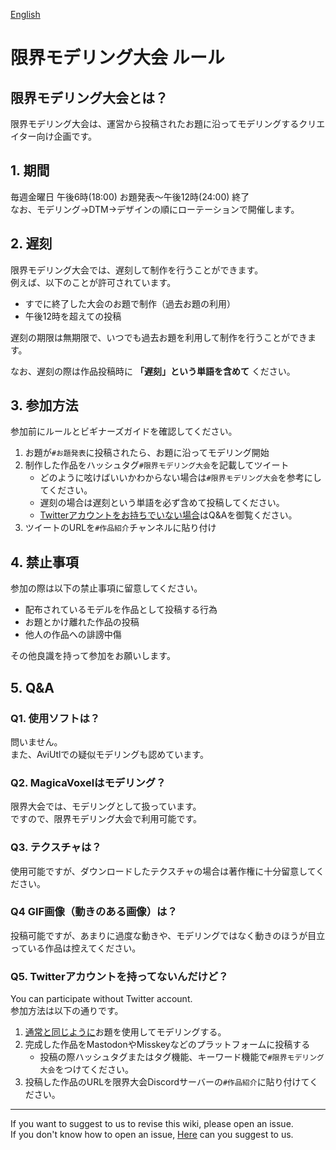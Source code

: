 [English]()

# 限界モデリング大会 ルール

## 限界モデリング大会とは？

限界モデリング大会は、運営から投稿されたお題に沿ってモデリングするクリエイター向け企画です。

## 1. 期間

毎週金曜日 午後6時(18:00) お題発表～午後12時(24:00) 終了      
なお、モデリング→DTM→デザインの順にローテーションで開催します。

## 2. 遅刻

限界モデリング大会では、遅刻して制作を行うことができます。      
例えば、以下のことが許可されています。

- すでに終了した大会のお題で制作（過去お題の利用）
- 午後12時を超えての投稿

遅刻の期限は無期限で、いつでも過去お題を利用して制作を行うことができます。

なお、遅刻の際は作品投稿時に **「遅刻」という単語を含めて** ください。

## 3. 参加方法

参加前にルールとビギナーズガイドを確認してください。

1. お題が`#お題発表`に投稿されたら、お題に沿ってモデリング開始
1. 制作した作品をハッシュタグ`#限界モデリング大会`を記載してツイート
    - どのように呟けばいいかわからない場合は`#限界モデリング大会`を参考にしてください。
    - 遅刻の場合は遅刻という単語を必ず含めて投稿してください。
    - [Twitterアカウントをお持ちでいない場合](https://github.com/Chipsnet/projectgenkai-web/blob/master/doc/MODELING_ja.md#q5-twitter%E3%82%A2%E3%82%AB%E3%82%A6%E3%83%B3%E3%83%88%E3%82%92%E6%8C%81%E3%81%A3%E3%81%A6%E3%81%AA%E3%81%84%E3%82%93%E3%81%A0%E3%81%91%E3%81%A9)はQ&Aを御覧ください。
1. ツイートのURLを`#作品紹介`チャンネルに貼り付け

## 4. 禁止事項

参加の際は以下の禁止事項に留意してください。

- 配布されているモデルを作品として投稿する行為
- お題とかけ離れた作品の投稿
- 他人の作品への誹謗中傷

その他良識を持って参加をお願いします。

## 5. Q&A

### Q1. 使用ソフトは？

問いません。      
また、AviUtlでの疑似モデリングも認めています。

### Q2. MagicaVoxelはモデリング？

限界大会では、モデリングとして扱っています。      
ですので、限界モデリング大会で利用可能です。

### Q3. テクスチャは？

使用可能ですが、ダウンロードしたテクスチャの場合は著作権に十分留意してください。

### Q4 GIF画像（動きのある画像）は？

投稿可能ですが、あまりに過度な動きや、モデリングではなく動きのほうが目立っている作品は控えてください。

### Q5. Twitterアカウントを持ってないんだけど？

You can participate without Twitter account.     
参加方法は以下の通りです。

1. [通常と同じように](https://github.com/Chipsnet/projectgenkai-web/blob/master/doc/MODELING_ja.md#3-%E5%8F%82%E5%8A%A0%E6%96%B9%E6%B3%95)お題を使用してモデリングする。
1. 完成した作品をMastodonやMisskeyなどのプラットフォームに投稿する
    - 投稿の際ハッシュタグまたはタグ機能、キーワード機能で`#限界モデリング大会`をつけてください。
1. 投稿した作品のURLを限界大会Discordサーバーの`#作品紹介`に貼り付けてください。

----

If you want to suggest to us to revise this wiki, please open an issue.   
If you don't know how to open an issue, [Here](https://forms.gle/oq32ftHWYsapNHgg7) can you suggest to us.
